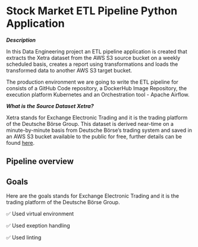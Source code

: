 # Stock Market ETL Pipeline Python Application

***Description***

In this Data Engineering project an ETL pipeline application is created that extracts the Xetra dataset from the AWS S3 source bucket on a weekly scheduled basis, creates a report using transformations and loads the transformed data to another AWS S3 target bucket.

The production environment we are going to write the ETL pipeline for consists of a GitHub Code repository, a DockerHub Image Repository, the execution platform Kubernetes and an Orchestration tool - Apache Airflow.

***What is the Source Dataset Xetra?***

Xetra stands for Exchange Electronic Trading and it is the trading platform of the Deutsche Börse Group. This dataset is derived near-time on a minute-by-minute basis from Deutsche Börse’s trading system and saved in an AWS S3 bucket available to the public for free, further details can be found [here](https://github.com/Deutsche-Boerse/dbg-pds).

## Pipeline overview

## Goals

Here are the goals stands for Exchange Electronic Trading and it is the trading platform of the Deutsche Börse Group.

:white_check_mark: Used virtual environment

:white_check_mark: Used exeption handling

:white_check_mark: Used linting

